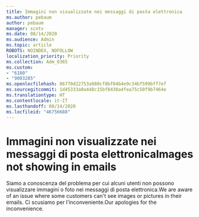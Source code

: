 ```yaml
---
title: Immagini non visualizzate nei messaggi di posta elettronica
ms.author: pebaum
author: pebaum
manager: scotv
ms.date: 08/14/2020
ms.audience: Admin
ms.topic: article
ROBOTS: NOINDEX, NOFOLLOW
localization_priority: Priority
ms.collection: Adm_O365
ms.custom:
- "6180"
- "9003285"
ms.openlocfilehash: 86770d22753a980cf8bf04b4e9c34bf599bff7ef
ms.sourcegitcommit: 1d45333a0a448c15bf8430a4fea75c50f9b7464e
ms.translationtype: HT
ms.contentlocale: it-IT
ms.lasthandoff: 08/14/2020
ms.locfileid: "46756688"
---
```

# <a name="images-not-showing-in-emails"></a><span data-ttu-id="a4244-102">Immagini non visualizzate nei messaggi di posta elettronica</span><span class="sxs-lookup"><span data-stu-id="a4244-102">Images not showing in emails</span></span>

<span data-ttu-id="a4244-103">Siamo a conoscenza del problema per cui alcuni utenti non possono visualizzare immagini o foto nei messaggi di posta elettronica.</span><span class="sxs-lookup"><span data-stu-id="a4244-103">We are aware of an issue where some customers can't see images or pictures in their emails.</span></span> <span data-ttu-id="a4244-104">Ci scusiamo per l’inconveniente.</span><span class="sxs-lookup"><span data-stu-id="a4244-104">Our apologies for the inconvenience.</span></span>